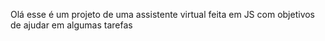 Olá esse é um projeto de uma assistente virtual feita em JS com objetivos de ajudar em algumas tarefas 